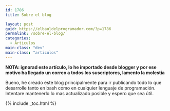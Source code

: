```yaml
---
id: 1786
title: Sobre el blog

layout: post
guid: https://elbauldelprogramador.com/?p=1786
permalink: /sobre-el-blog/
categories:
  - Articulos
main-class: "dev"
main-class: "articulos"
---
```

**NOTA: ignorad este artículo, lo he importado desde blogger y por ese motivo ha llegado un correo a todos los suscriptores, lamento la molestia**

Bueno, he creado este blog principalmente para ir publicando todo lo que desarrolle tanto en bash como en cualquier lenguaje de programación. Intentare mantenerlo lo mas actualizado posible y espero que sea útil.



{% include _toc.html %}
